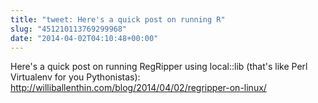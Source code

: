```yaml
---
title: "tweet: Here's a quick post on running R"
slug: "451210113769299968"
date: "2014-04-02T04:10:48+00:00"
---
```

Here's a quick post on running RegRipper using local::lib (that's like Perl Virtualenv for you Pythonistas): http://williballenthin.com/blog/2014/04/02/regripper-on-linux/